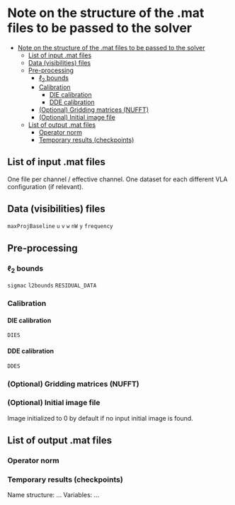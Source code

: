 # Note on the structure of the .mat files to be passed to the solver

- [Note on the structure of the .mat files to be passed to the solver](#note-on-the-structure-of-the-mat-files-to-be-passed-to-the-solver)
  - [List of input .mat files](#list-of-input-mat-files)
  - [Data (visibilities) files](#data-visibilities-files)
  - [Pre-processing](#pre-processing)
    - [$\ell_2$ bounds](#ell_2-bounds)
    - [Calibration](#calibration)
      - [DIE calibration](#die-calibration)
      - [DDE calibration](#dde-calibration)
    - [(Optional) Gridding matrices (NUFFT)](#optional-gridding-matrices-nufft)
    - [(Optional) Initial image file](#optional-initial-image-file)
  - [List of output .mat files](#list-of-output-mat-files)
    - [Operator norm](#operator-norm)
    - [Temporary results (checkpoints)](#temporary-results-checkpoints)

## List of input .mat files

One file per channel / effective channel. One dataset for each different VLA configuration (if relevant).

## Data (visibilities) files

`maxProjBaseline`
`u`
`v`
`w`
`nW`
`y`
`frequency`

## Pre-processing

### $\ell_2$ bounds

`sigmac`
`l2bounds`
`RESIDUAL_DATA`

### Calibration

#### DIE calibration

`DIES`

#### DDE calibration

`DDES`

### (Optional) Gridding matrices (NUFFT)

### (Optional) Initial image file

Image initialized to 0 by default if no input initial image is found.

## List of output .mat files

### Operator norm

### Temporary results (checkpoints)

Name structure: ...
Variables: ...
